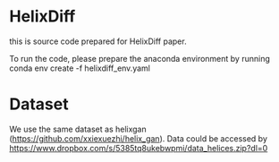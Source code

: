 # HelixDiff

this is source code prepared for HelixDiff paper.

To run the code, please prepare the anaconda environment by running conda env create -f helixdiff_env.yaml


# Dataset
We use the same dataset as helixgan (https://github.com/xxiexuezhi/helix_gan). Data could be accessed by https://www.dropbox.com/s/5385tq8ukebwpmi/data_helices.zip?dl=0

